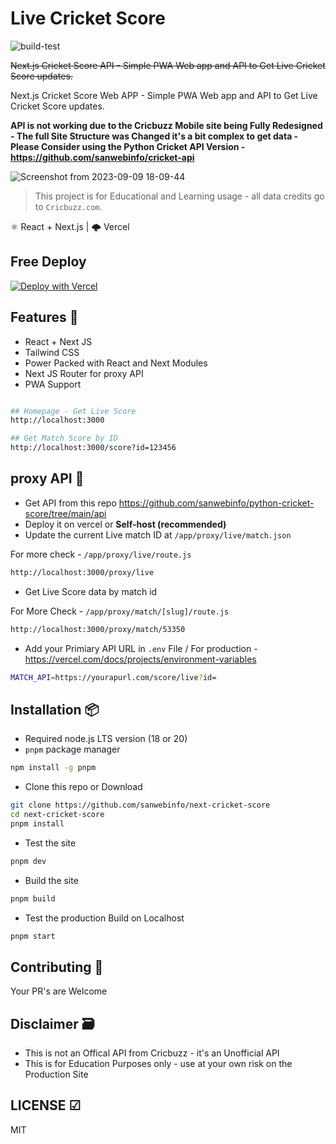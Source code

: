 # Live Cricket Score

![build-test](https://github.com/sanwebinfo/next-cricket-score/workflows/build-test/badge.svg)  

 ~~Next.js Cricket Score API - Simple PWA Web app and API to Get Live Cricket Score updates.~~  

 Next.js Cricket Score Web APP - Simple PWA Web app and API to Get Live Cricket Score updates.  

**API is not working due to the Cricbuzz Mobile site being Fully Redesigned - The full Site Structure was Changed it's a bit complex to get data - Please Consider using the Python Cricket API Version - <https://github.com/sanwebinfo/cricket-api>**  

![Screenshot from 2023-09-09 18-09-44](https://github.com/sanwebinfo/next-cricket-score/assets/10300271/fc4990a5-1983-45f3-bff1-687b22762056)

> This project is for Educational and Learning usage - all data credits go to `Cricbuzz.com`.

⚛ React + Next.js | 🌩 Vercel  

## Free Deploy

[![Deploy with Vercel](https://vercel.com/button)](https://vercel.com/new/clone?repository-url=https%3A%2F%2Fgithub.com%2Fsanwebinfo%2Fnext-cricket-score)

## Features 🍔

- React + Next JS
- Tailwind CSS
- Power Packed with React and Next Modules
- Next JS Router for proxy API
- PWA Support

```sh

## Homepage - Get Live Score
http://localhost:3000

## Get Match Score by ID
http://localhost:3000/score?id=123456

```

## proxy API 🍪

- Get API from this repo <https://github.com/sanwebinfo/python-cricket-score/tree/main/api>
- Deploy it on vercel or **Self-host (recommended)**
- Update the current Live match ID at `/app/proxy/live/match.json`

For more check - `/app/proxy/live/route.js`

```sh
http://localhost:3000/proxy/live
```

- Get Live Score data by match id

For More Check - `/app/proxy/match/[slug]/route.js`

```sh
http://localhost:3000/proxy/match/53350
```

- Add your Primiary API URL in `.env` File / For production - <https://vercel.com/docs/projects/environment-variables>

```sh
MATCH_API=https://yourapurl.com/score/live?id=
```

## Installation 📦

- Required node.js LTS version (18 or 20)
- `pnpm` package manager

```sh
npm install -g pnpm
````

- Clone this repo or Download

```sh
git clone https://github.com/sanwebinfo/next-cricket-score
cd next-cricket-score
pnpm install
```

- Test the site

```sh
pnpm dev
```

- Build the site

```sh
pnpm build
```

- Test the production Build on Localhost

```sh
pnpm start
```

## Contributing 🙌

Your PR's are Welcome

## Disclaimer 🗃

- This is not an Offical API from Cricbuzz - it's an Unofficial API
- This is for Education Purposes only - use at your own risk on the Production Site

## LICENSE ☑

MIT
